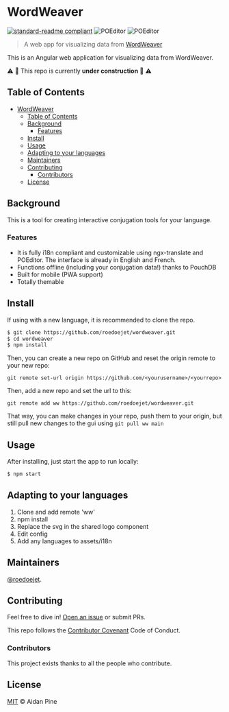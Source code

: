 # WordWeaver

[![standard-readme compliant](https://img.shields.io/badge/readme%20style-standard-brightgreen.svg?style=flat-square)](https://github.com/roedoejet/wordweaver)
![POEditor](https://img.shields.io/poeditor/progress/331037/en?token=611d3987e3a7e94e57b049c0df8de613)
![POEditor](https://img.shields.io/poeditor/progress/331037/fr?token=611d3987e3a7e94e57b049c0df8de613)

> A web app for visualizing data from [WordWeaver](https://github.com/roedoejet/wordweaver)

This is an Angular web application for visualizing data from WordWeaver.

:warning: :construction: This repo is currently **under construction** :construction: :warning:

## Table of Contents

- [WordWeaver](#wordweaver)
  - [Table of Contents](#table-of-contents)
  - [Background](#background)
    - [Features](#features)
  - [Install](#install)
  - [Usage](#usage)
  - [Adapting to your languages](#adapting-to-your-languages)
  - [Maintainers](#maintainers)
  - [Contributing](#contributing)
    - [Contributors](#contributors)
  - [License](#license)

## Background

This is a tool for creating interactive conjugation tools for your language.

### Features

- It is fully i18n compliant and customizable using ngx-translate and POEditor. The interface is already in English and French.
- Functions offline (including your conjugation data!) thanks to PouchDB
- Built for mobile (PWA support)
- Totally themable

## Install

If using with a new language, it is recommended to clone the repo.

```sh
$ git clone https://github.com/roedoejet/wordweaver.git
$ cd wordweaver
$ npm install
```

Then, you can create a new repo on GitHub and reset the origin remote to your new repo:

`git remote set-url origin https://github.com/<yourusername>/<yourrepo>`

Then, add a new repo and set the url to this:

`git remote add ww https://github.com/roedoejet/wordweaver.git`

That way, you can make changes in your repo, push them to your origin, but still pull new changes to the gui using `git pull ww main`

## Usage

After installing, just start the app to run locally:

```sh
$ npm start
```

## Adapting to your languages

1. Clone and add remote 'ww'
2. npm install
3. Replace the svg in the shared logo component
4. Edit config
5. Add any languages to assets/i18n

## Maintainers

[@roedoejet](https://github.com/roedoejet).

## Contributing

Feel free to dive in! [Open an issue](https://github.com/roedoejet/wordweaver/issues/new) or submit PRs.

This repo follows the [Contributor Covenant](http://contributor-covenant.org/version/1/3/0/) Code of Conduct.

### Contributors

This project exists thanks to all the people who contribute.

## License

[MIT](LICENSE) © Aidan Pine
